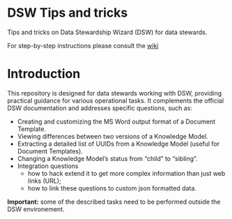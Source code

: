 # DSW Tips and tricks
Tips and tricks on Data Stewardship Wizard (DSW) for data stewards.

For step-by-step instructions please consult the [wiki](https://github.com/elixir-europe/dsw-tips-and-tricks/wiki)


# Introduction
This repository is designed for data stewards working with DSW, providing practical guidance for various operational tasks. It complements the official DSW documentation and addresses specific questions, such as:
* Creating and customizing the MS Word output format of a Document Template.
* Viewing differences between two versions of a Knowledge Model.
* Extracting a detailed list of UUIDs from a Knowledge Model (useful for Document Templates).
* Changing a Knowledge Model’s status from “child” to “sibling”.
* Integration questions
  * how to hack extend it to get more complex information than just web links (URL);
  * how to link these questions to custom json formatted data.

**Important:** some of the described tasks need to be performed outside the DSW environement.
